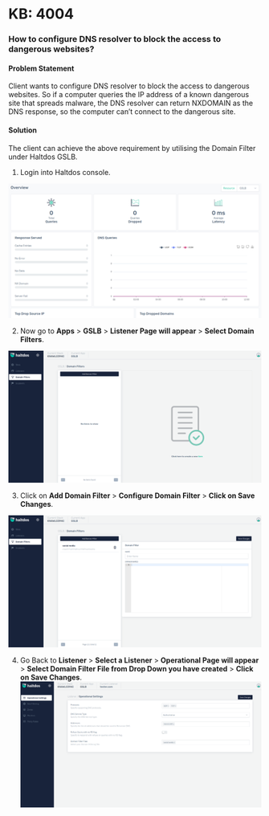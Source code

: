 # KB: 4004

### **How to configure DNS resolver to block the access to dangerous websites?**

#### **Problem Statement**

Client wants to configure DNS resolver to block the access to dangerous websites. So if a computer queries the IP address of a known dangerous site that spreads malware, the DNS resolver can return NXDOMAIN as the DNS response, so the computer can’t connect to the dangerous site.

#### **Solution**

The client can achieve the above requirement by utilising the Domain Filter under Haltdos GSLB.

1. Login into Haltdos console.

![kb-4004](/img/gslb/v8/kb/kb_4004_overview.png)

2. Now go to **Apps** > **GSLB** > **Listener Page will appear** > **Select Domain Filters**.

![kb-4004](/img/gslb/v7/kb/domain_kb_4004_2.png)

3. Click on **Add Domain Filter** > **Configure Domain Filter** > **Click on Save Changes**.

![kb-4004](/img/gslb/v7/kb/domain_kb_4004_3.png)

4. Go Back to **Listener** > **Select a Listener** > **Operational Page will appear** > **Select Domain Filter File from Drop Down you have created** > **Click on Save Changes**.
​
![kb-4004](/img/gslb/v7/kb/operational_kb_4004_4.png)